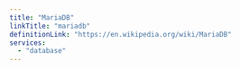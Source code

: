 ```yaml
---
title: "MariaDB"
linkTitle: "mariadb"
definitionLink: "https://en.wikipedia.org/wiki/MariaDB"
services:
  - "database"
---
```


